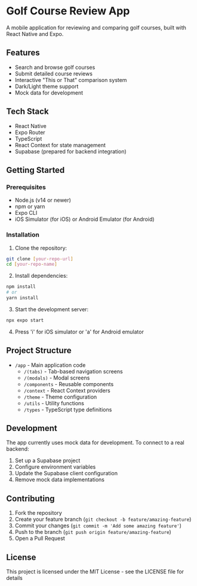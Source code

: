 # Golf Course Review App

A mobile application for reviewing and comparing golf courses, built with React Native and Expo.

## Features

- Search and browse golf courses
- Submit detailed course reviews
- Interactive "This or That" comparison system
- Dark/Light theme support
- Mock data for development

## Tech Stack

- React Native
- Expo Router
- TypeScript
- React Context for state management
- Supabase (prepared for backend integration)

## Getting Started

### Prerequisites

- Node.js (v14 or newer)
- npm or yarn
- Expo CLI
- iOS Simulator (for iOS) or Android Emulator (for Android)

### Installation

1. Clone the repository:
```bash
git clone [your-repo-url]
cd [your-repo-name]
```

2. Install dependencies:
```bash
npm install
# or
yarn install
```

3. Start the development server:
```bash
npx expo start
```

4. Press 'i' for iOS simulator or 'a' for Android emulator

## Project Structure

- `/app` - Main application code
  - `/(tabs)` - Tab-based navigation screens
  - `/(modals)` - Modal screens
  - `/components` - Reusable components
  - `/context` - React Context providers
  - `/theme` - Theme configuration
  - `/utils` - Utility functions
  - `/types` - TypeScript type definitions

## Development

The app currently uses mock data for development. To connect to a real backend:

1. Set up a Supabase project
2. Configure environment variables
3. Update the Supabase client configuration
4. Remove mock data implementations

## Contributing

1. Fork the repository
2. Create your feature branch (`git checkout -b feature/amazing-feature`)
3. Commit your changes (`git commit -m 'Add some amazing feature'`)
4. Push to the branch (`git push origin feature/amazing-feature`)
5. Open a Pull Request

## License

This project is licensed under the MIT License - see the LICENSE file for details 